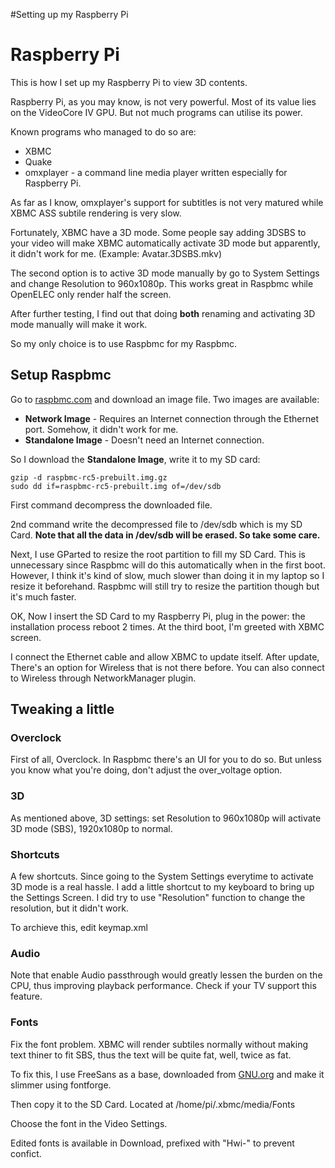 #Setting up my Raspberry Pi

# Raspberry Pi #

This is how I set up my Raspberry Pi to view 3D contents.

Raspberry Pi, as you may know, is not very powerful. Most of its value lies on the VideoCore IV GPU. But not much programs can utilise its power.

Known programs who managed to do so are:
  * XBMC
  * Quake
  * omxplayer - a command line media player written especially for Raspberry Pi.

As far as I know, omxplayer's support for subtitles is not very matured while XBMC ASS subtile rendering is very slow.

Fortunately, XBMC have a 3D mode. Some people say adding 3DSBS to your video will make XBMC automatically activate 3D mode but apparently, it didn't work for me. (Example: Avatar.3DSBS.mkv)

The second option is to active 3D mode manually by go to System Settings and change Resolution to 960x1080p. This works great in Raspbmc while OpenELEC only render half the screen.

After further testing, I find out that doing **both** renaming and activating 3D mode manually will make it work.

So my only choice is to use Raspbmc for my Raspbmc.

## Setup Raspbmc ##

Go to [raspbmc.com](http://www.raspbmc.com/download/) and download an image file.
Two images are available:

  * **Network Image** - Requires an Internet connection through the Ethernet port. Somehow, it didn't work for me.
  * **Standalone Image** - Doesn't need an Internet connection.

So I download the **Standalone Image**, write it to my SD card:

```
gzip -d raspbmc-rc5-prebuilt.img.gz
sudo dd if=raspbmc-rc5-prebuilt.img of=/dev/sdb
```

First command decompress the downloaded file.

2nd command write the decompressed file to /dev/sdb which is my SD Card. **Note that all the data in /dev/sdb will be erased. So take some care.**

Next, I use GParted to resize the root partition to fill my SD Card. This is unnecessary since Raspbmc will do this automatically when in the first boot.
However, I think it's kind of slow, much slower than doing it in my laptop so I resize it beforehand. Raspbmc will still try to resize the partition though but it's much faster.

OK, Now I insert the SD Card to my Raspberry Pi, plug in the power: the installation process reboot 2 times. At the third boot, I'm greeted with XBMC screen.

I connect the Ethernet cable and allow XBMC to update itself. After update, There's an option for Wireless that is not there before. You can also connect to Wireless through NetworkManager plugin.

## Tweaking a little ##
### Overclock ###
First of all, Overclock. In Raspbmc there's an UI for you to do so. But unless you know what you're doing, don't adjust the over\_voltage option.


### 3D ###
As mentioned above, 3D settings: set Resolution to 960x1080p will activate 3D mode (SBS), 1920x1080p to normal.


### Shortcuts ###
A few shortcuts. Since going to the System Settings everytime to activate 3D mode is a real hassle. I add a little shortcut to my keyboard to bring up the Settings Screen. I did try to use "Resolution" function to change the resolution, but it didn't work.

To archieve this, edit keymap.xml

### Audio ###
Note that enable Audio passthrough would greatly lessen the burden on the CPU, thus improving playback performance. Check if your TV support this feature.


### Fonts ###
Fix the font problem. XBMC will render subtiles normally without making text thiner to fit SBS, thus the text will be quite fat, well, twice as fat.

To fix this, I use FreeSans as a base, downloaded from [GNU.org](http://www.gnu.org/software/freefont/) and make it slimmer using fontforge.

Then copy it to the SD Card. Located at /home/pi/.xbmc/media/Fonts

Choose the font in the Video Settings.

Edited fonts is available in Download, prefixed with "Hwi-" to prevent confict.
